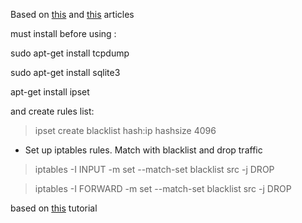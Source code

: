 Based on [this](http://citeseerx.ist.psu.edu/viewdoc/download?doi=10.1.1.218.5004&rep=rep1&type=pdf) and [this](http://www.cs.kent.edu/~ahaque/DetectingSynFlood.pdf) articles

must install before using :

  sudo apt-get install tcpdump
  
  sudo apt-get install sqlite3
  
  apt-get install ipset
  
  and create rules list:
  
  >ipset create blacklist hash:ip hashsize 4096
  
  * Set up iptables rules. Match with blacklist and drop traffic
>iptables -I INPUT -m set --match-set blacklist src -j DROP

>iptables -I FORWARD -m set --match-set blacklist src -j DROP

based on [this](https://linux-audit.com/blocking-ip-addresses-in-linux-with-iptables/) tutorial

